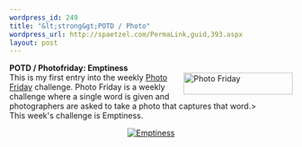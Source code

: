 ```yaml
--- 
wordpress_id: 249
title: "&lt;strong&gt;POTD / Photo"
wordpress_url: http://spaetzel.com/PermaLink,guid,393.aspx
layout: post
---
```

<strong>POTD / Photofriday: Emptiness </strong>
        <br />
        <a href="http://www.photofriday.com"><img src="../images/photofriday.gif" alt="Photo Friday" width="194" height="39" border="0" align="right"></a>This
        is my first entry into the weekly <a href="http://www.photofriday.com">Photo Friday</a> challenge.
        Photo Friday is a weekly challenge where a single word is given and photographers
        are asked to take a photo that captures that word.>
        <br />
        This week's challenge is Emptiness.
        <br />
        <p align="center">
        <a href="http://www.redune.com/photos/photofriday/2004_01_30%20-%20Emptiness_l.jpg"><img src="http://www.redune.com/photos/photofriday/2004_01_30%20-%20Emptiness_m.jpg" alt="Emptiness" border="0"></a>
        </p>
        <img width="0" height="0" src="http://spaetzel.com/aggbug.ashx?id=393" />
